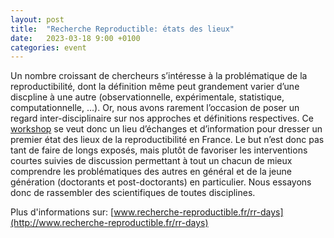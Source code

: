 ```yaml
---
layout: post
title:  "Recherche Reproductible: états des lieux"
date:   2023-03-18 9:00 +0100
categories: event
---
```


Un nombre croissant de chercheurs s’intéresse à la problématique de la reproductibilité, dont la définition même peut grandement varier d’une discpline à une autre (observationnelle, expérimentale, statistique, computationnelle, …). Or, nous avons rarement l’occasion de poser un regard inter-disciplinaire sur nos approches et définitions respectives. Ce [workshop](http://www.recherche-reproductible.fr/rr-days/) se veut donc un lieu d’échanges et d’information pour dresser un premier état des lieux de la reproductibilité en France. Le but n’est donc pas tant de faire de longs exposés, mais plutôt de favoriser les interventions courtes suivies de discussion permettant à tout un chacun de mieux comprendre les problématiques des autres en général et de la jeune génération (doctorants et post-doctorants) en particulier. Nous essayons donc de rassembler des scientifiques de toutes disciplines.

Plus d'informations sur: [www.recherche-reproductible.fr/rr-days](http://www.recherche-reproductible.fr/rr-days)
